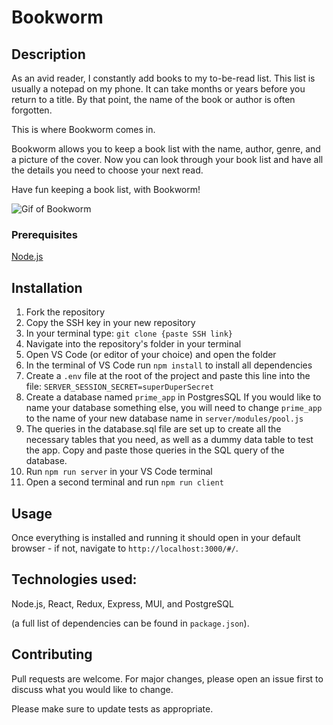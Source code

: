 # Bookworm

## Description

As an avid reader, I constantly add books to my to-be-read list. This list is usually a notepad on my phone. It can take months or years before you return to a title. By that point, the name of the book or author is often forgotten.

This is where Bookworm comes in.

Bookworm allows you to keep a book list with the name, author, genre, and a picture of the cover. Now you can look through your book list and have all the details you need to choose your next read.

Have fun keeping a book list, with Bookworm!

![Gif of Bookworm](https://thumbs.gfycat.com/NastyWavyDove-size_restricted.gif)

### Prerequisites

[Node.js](https://nodejs.org/en/)

## Installation

1. Fork the repository
2. Copy the SSH key in your new repository
3. In your terminal type: `git clone {paste SSH link}`
4. Navigate into the repository's folder in your terminal
5. Open VS Code (or editor of your choice) and open the folder
6. In the terminal of VS Code run `npm install` to install all dependencies
7. Create a `.env` file at the root of the project and paste this line into the file:
`SERVER_SESSION_SECRET=superDuperSecret`
8. Create a database named `prime_app` in PostgresSQL If you would like to name your database something else, you will need to change `prime_app` to the name of your new database name in `server/modules/pool.js`
9. The queries in the database.sql file are set up to create all the necessary tables that you need, as well as a dummy data table to test the app. Copy and paste those queries in the SQL query of the database. 
10. Run `npm run server` in your VS Code terminal
11. Open a second terminal and run `npm run client`

## Usage
Once everything is installed and running it should open in your default browser - if not, navigate to `http://localhost:3000/#/`.

## Technologies used:

Node.js, React, Redux, Express, MUI, and PostgreSQL 

(a full list of dependencies can be found in `package.json`).

## Contributing
Pull requests are welcome. For major changes, please open an issue first to discuss what you would like to change.

Please make sure to update tests as appropriate.
